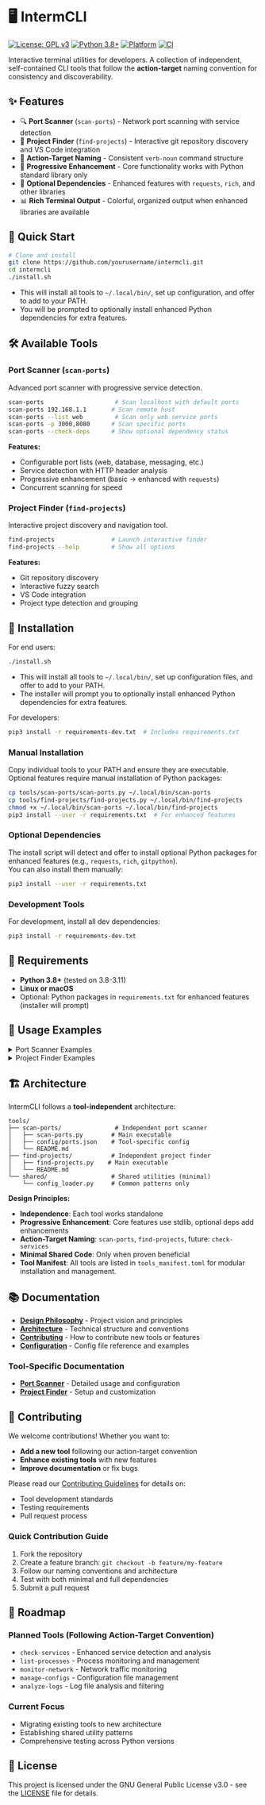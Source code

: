 # 🖥️ IntermCLI

[![License: GPL v3](https://img.shields.io/badge/License-GPLv3-blue.svg)](https://www.gnu.org/licenses/gpl-3.0)
[![Python 3.8+](https://img.shields.io/badge/python-3.8+-blue.svg)](https://www.python.org/downloads/)
[![Platform](https://img.shields.io/badge/platform-linux%20%7C%20macos-lightgrey.svg)](https://github.com/yourusername/intermcli)
[![CI](https://github.com/yourusername/intermcli/workflows/CI/badge.svg)](https://github.com/yourusername/intermcli/actions)

Interactive terminal utilities for developers. A collection of independent, self-contained CLI tools that follow the **action-target** naming convention for consistency and discoverability.

## ✨ Features

- 🔍 **Port Scanner** (`scan-ports`) - Network port scanning with service detection
- 📁 **Project Finder** (`find-projects`) - Interactive git repository discovery and VS Code integration
- 🎯 **Action-Target Naming** - Consistent `verb-noun` command structure
- 🔧 **Progressive Enhancement** - Core functionality works with Python standard library only
- 🚀 **Optional Dependencies** - Enhanced features with `requests`, `rich`, and other libraries
- 📊 **Rich Terminal Output** - Colorful, organized output when enhanced libraries are available

## 🚀 Quick Start

```bash
# Clone and install
git clone https://github.com/yourusername/intermcli.git
cd intermcli
./install.sh
```
- This will install all tools to `~/.local/bin/`, set up configuration, and offer to add to your PATH.
- You will be prompted to optionally install enhanced Python dependencies for extra features.

## 🛠️ Available Tools

### Port Scanner (`scan-ports`)
Advanced port scanner with progressive service detection.

```bash
scan-ports                    # Scan localhost with default ports
scan-ports 192.168.1.1       # Scan remote host
scan-ports --list web         # Scan only web service ports
scan-ports -p 3000,8080      # Scan specific ports
scan-ports --check-deps      # Show optional dependency status
```

**Features:**
- Configurable port lists (web, database, messaging, etc.)
- Service detection with HTTP header analysis
- Progressive enhancement (basic → enhanced with `requests`)
- Concurrent scanning for speed

### Project Finder (`find-projects`)
Interactive project discovery and navigation tool.

```bash
find-projects                # Launch interactive finder
find-projects --help         # Show all options
```

**Features:**
- Git repository discovery
- Interactive fuzzy search
- VS Code integration
- Project type detection and grouping

## 🔧 Installation

For end users:
```bash
./install.sh
```
- This will install all tools to `~/.local/bin/`, set up configuration files, and offer to add to your PATH.
- The installer will prompt you to optionally install enhanced Python dependencies for extra features.

For developers:
```bash
pip3 install -r requirements-dev.txt  # Includes requirements.txt
```

### Manual Installation
Copy individual tools to your PATH and ensure they are executable.  
Optional features require manual installation of Python packages:

```bash
cp tools/scan-ports/scan-ports.py ~/.local/bin/scan-ports
cp tools/find-projects/find-projects.py ~/.local/bin/find-projects
chmod +x ~/.local/bin/scan-ports ~/.local/bin/find-projects
pip3 install --user -r requirements.txt  # For enhanced features
```

### Optional Dependencies

The install script will detect and offer to install optional Python packages for enhanced features (e.g., `requests`, `rich`, `gitpython`).  
You can also install them manually:

```bash
pip3 install --user -r requirements.txt
```

### Development Tools

For development, install all dev dependencies:

```bash
pip3 install -r requirements-dev.txt
```

## 🎯 Requirements

- **Python 3.8+** (tested on 3.8-3.11)
- **Linux or macOS**
- Optional: Python packages in `requirements.txt` for enhanced features (installer will prompt)

## 📖 Usage Examples

<details>
<summary>Port Scanner Examples</summary>

```bash
# Basic scanning
scan-ports localhost
scan-ports 192.168.1.100

# Service-specific scanning
scan-ports --list web          # HTTP, HTTPS ports
scan-ports --list database     # MySQL, PostgreSQL, etc.
scan-ports --list messaging    # SMTP, IMAP, etc.

# Custom scanning
scan-ports -p 8000-8100        # Port range
scan-ports -p 3000,8080,9000   # Specific ports
scan-ports --timeout 5         # Custom timeout

# Enhanced mode (requires requests)
scan-ports --enhanced          # Detailed HTTP service detection
scan-ports --check-deps        # Show which enhancements are available
```
</details>

<details>
<summary>Project Finder Examples</summary>

```bash
# Interactive mode
find-projects                  # Launch TUI with fuzzy search

# Configuration
find-projects --config         # Edit search paths
```
</details>

## 🏗️ Architecture

IntermCLI follows a **tool-independent** architecture:

```
tools/
├── scan-ports/               # Independent port scanner
│   ├── scan-ports.py        # Main executable
│   ├── config/ports.json    # Tool-specific config
│   └── README.md
├── find-projects/           # Independent project finder
│   ├── find-projects.py    # Main executable
│   └── README.md
└── shared/                  # Shared utilities (minimal)
    └── config_loader.py     # Common patterns only
```

**Design Principles:**
- **Independence**: Each tool works standalone
- **Progressive Enhancement**: Core features use stdlib, optional deps add enhancements
- **Action-Target Naming**: `scan-ports`, `find-projects`, future: `check-services`
- **Minimal Shared Code**: Only when proven beneficial
- **Tool Manifest**: All tools are listed in `tools_manifest.toml` for modular installation and management.

## 📚 Documentation

- **[Design Philosophy](docs/DESIGN.md)** - Project vision and principles
- **[Architecture](docs/ARCHITECTURE.md)** - Technical structure and conventions
- **[Contributing](docs/CONTRIBUTING.md)** - How to contribute new tools or features
- **[Configuration](docs/CONFIGURATION.md)** - Config file reference and examples

### Tool-Specific Documentation
- **[Port Scanner](docs/tools/scan-ports.md)** - Detailed usage and configuration
- **[Project Finder](docs/tools/find-projects.md)** - Setup and customization

## 🤝 Contributing

We welcome contributions! Whether you want to:
- **Add a new tool** following our action-target convention
- **Enhance existing tools** with new features
- **Improve documentation** or fix bugs

Please read our [Contributing Guidelines](docs/CONTRIBUTING.md) for details on:
- Tool development standards
- Testing requirements
- Pull request process

### Quick Contribution Guide
1. Fork the repository
2. Create a feature branch: `git checkout -b feature/my-feature`
3. Follow our naming conventions and architecture
4. Test with both minimal and full dependencies
5. Submit a pull request

## 🔄 Roadmap

### Planned Tools (Following Action-Target Convention)
- `check-services` - Enhanced service detection and analysis
- `list-processes` - Process monitoring and management
- `monitor-network` - Network traffic monitoring  
- `manage-configs` - Configuration file management
- `analyze-logs` - Log file analysis and filtering

### Current Focus
- Migrating existing tools to new architecture
- Establishing shared utility patterns
- Comprehensive testing across Python versions

## 📄 License

This project is licensed under the GNU General Public License v3.0 - see the [LICENSE](LICENSE) file for details.
